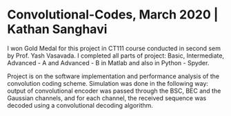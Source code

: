 # Convolutional-Codes, March 2020 | Kathan Sanghavi

I won Gold Medal for this project in CT111 course conducted in second sem by Prof. Yash Vasavada. I completed all parts of project: Basic, Intermediate, Advanced - A and Advanced - B in Matlab and also in Python - Spyder.

Project is on the software implementation and performance analysis of the convolution coding scheme. Simulation was done in the following way: output of convolutional encoder was passed through the BSC, BEC and the Gaussian channels, and for each channel, the received sequence was decoded using a convolutional decoding algorithm.
